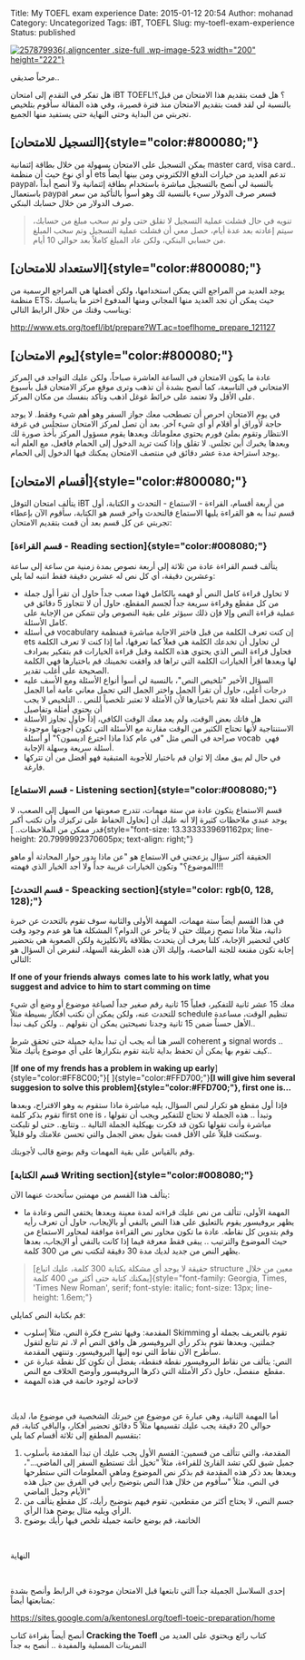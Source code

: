 Title: My TOEFL exam experience
Date: 2015-01-12 20:54
Author: mohanad
Category: Uncategorized
Tags: iBT, TOEFL
Slug: my-toefl-exam-experience
Status: published

[![257879936](../../static/images/my-toefl-exam-experience/257879936-e1430592727830.png){.aligncenter .size-full .wp-image-523 width="200" height="222"}](../../static/images/my-toefl-exam-experience/257879936-e1430592727830.png)

مرحباً صديقي.. 

هل تفكر في التقدم إلى امتحان iBT TOEFL؟ هل قمت بتقديم هذا الامتحان من قبل؟! بالنسبة لي لقد قمت بتقديم الامتحان منذ فترة قصيرة، وفي هذه المقالة سأقوم بتلخيص تجربتي من البداية وحتى النهاية حتى يستفيد منها الجميع.

[التسجيل للامتحان]{style="color:#800080;"} 
------------------------------------------

يمكن التسجيل على الامتحان بسهولة من خلال بطاقة إئتمانية master card, visa card.. أو أي نوع حيث أن منظمة ets تدعم العديد من خيارات الدفع الالكتروني ومن بينها أيضاً paypal، بالنسبة لي أنصح بالتسجيل مباشرة باستخدام بطاقة إئتمانية ولا أنصح أبداً باستعمال paypal فسعر صرف الدولار سيء بالنسبة لك وهو أسوأ بالتأكيد من سعر صرف الدولار من خلال حسابك البنكي.

> تنويه في حال فشلت عملية التسجيل لا تقلق حتى ولو تم سحب مبلغ من حسابك، سيتم إعادته بعد عدة أيام، حصل معي أن فشلت عملية التسجيل وتم سحب المبلغ من حسابي البنكي، ولكن عاد المبلغ كاملاً بعد حوالي 10 أيام.

[الاستعداد للامتحان]{style="color:#800080;"} 
--------------------------------------------

يوجد العديد من المراجع التي يمكن استخدامها، ولكن أفضلها هي المراجع الرسمية من منظمة ETS، حيث يمكن أن تجد العديد منها المجاني ومنها المدفوع اختر ما يناسبك ويناسب وقتك من خلال الرابط التالي:

<http://www.ets.org/toefl/ibt/prepare?WT.ac=toeflhome_prepare_121127>

[يوم الامتحان]{style="color:#800080;"} 
--------------------------------------

عادة ما يكون الامتحان في الساعة العاشرة صباحاً، ولكن عليك التواجد في المركز الامتحاني في التاسعة، كما أنصح بشدة أن تذهب وترى موقع مركز الامتحان قبل بأسبوع على الأقل ولا تعتمد على خرائط غوغل اذهب وتأكد بنفسك من مكان المركز.

في يوم الامتحان احرص أن تصطحب معك جواز السفر وهو أهم شيء وفقط. لا يوجد حاجة لأوراق أو أقلام أو أي شيء آخر. بعد أن تصل لمركز الامتحان ستجلس في غرفة الانتظار وتقوم بملئ فورم يحتوي معلوماتك وبعدها يقوم مسؤول المركز بأخذ صورة لك وبعدها يخبرك أين تجلس. لا تقلق وإذا كنت تريد الدخول إلى الحمام فافعل، مع العلم أنه يوجد استراحة مدة عشر دقائق في منتصف الامتحان يمكنك فيها الدخول إلى الحمام.

[أقسام الامتحان]{style="color:#800080;"} 
----------------------------------------

يتألف امتحان التوفل iBT من أربعة أقسام، القراءة - الاستماع - التحدث و الكتابة، أول قسم تبدأ به هو القراءة يليها الاستماع فالتحدث وآخر قسم هو الكتابة، سأقوم الآن بإعطاء تجربتي عن كل قسم بعد أن قمت بتقديم الامتحان:

### [قسم القراءة - Reading section]{style="color:#008080;"} 

يتألف قسم القراءة عادة من ثلاثة إلى أربعة نصوص بمدة زمنية من ساعة إلى ساعة وعشرين دقيقة، أي كل نص له عشرين دقيقة فقط انتبه لما يلي:

-   لا تحاول قراءة كامل النص أو فهمه بالكامل فهذا صعب جداً حاول أن تقرأ أول جملة من كل مقطع وقراءة سريعة جداً لجسم المقطع، حاول أن لا تتجاوز 5 دقائق في عملية قراءة النص وإلا فإن ذلك سيؤثر على بقية النصوص ولن تتمكن من الإجابة على كامل الأسئلة.
-   في أسئلة vocabulary إن كنت تعرف الكلمة من قبل فاختر الاجابة مباشرة فمنظمة ets لن تحاول أن تخدعك الكلمة هي فعلاً كما تعرفها، أما إذا كنت لا تعرف الكلمة فحاول قراءة النص الذي يحتوي هذه الكلمة وقبل قراءة الخيارات قم بتفكير بمرادف لها وبعدها اقرأ الخيارات الكلمة التي تراها قد وافقت تخمينك قم باختيارها فهي الكلمة الصحيحة على أغلب تقدير.
-   السؤال الأخير "تلخيص النص"، بالنسبة لي أسوأ أنواع الأسئلة ومع الأسف عليه درجات أعلى، حاول أن تقرأ الجمل واختر الجمل التي تحمل معاني عامة أما الجمل التي تحمل أمثلة فلا تقم باختيارها لأن الأمثلة لا تعتبر تلخصياً للنص .. التلخيص لا يجب أن يحتوي أمثلة وتفاصيل
-   هل فاتك بعض الوقت، ولم يعد معك الوقت الكافي، إذاً حاول تجاوز الأسئلة الاستنتاجية لأنها تحتاج الكثير من الوقت مقارنة مع الأسئلة التي تكون أجوبتها موجودة صراحة في النص مثل "في عام كذا ماذا اخترع اديسون؟" أو أسئلة vocab  فهي أسئلة سريعة وسهلة الإجابة.
-   في حال لم يبق معك إلا ثوان قم باختيار للأجوبة المتبقية فهو أفضل من أن تتركها فارغة.

### [قسم الاستماع - Listening section]{style="color:#008080;"} 

قسم الاستماع يتكون عادة من ستة مهمات، تتدرج صعوبتها من السهل إلى الصعب، لا يوجد عندي ملاحظات كثيرة إلا أنه عليك أن [تحاول الحفاظ على تركيزك وأن تكتب أكبر قدر ممكن من الملاحظات.. ]{style="font-size: 13.3333339691162px; line-height: 20.7999992370605px; text-align: right;"}

الحقيقة أكثر سؤال يزعجني في الاستماع هو "عن ماذا يدور حوار المحادثة أو ماهو الموضوع؟" وتكون الخيارات غريبة جداً ولا أجد الخيار الذي فهمته!!!

### [قسم التحدث - Speacking section]{style="color: rgb(0, 128, 128);"} 

في هذا القسم أيضاً ستة مهمات، المهمة الأولى والثانية سوف تقوم بالتحدث عن خبرة ذاتية، مثلاً ماذا تنصح زميلك حتى لا يتأخر عن الدوام؟ المشكلة هنا هو عدم وجود وقت كافي لتحضير الإجابة، كلنا يعرف أن يتحدث بطلاقة بالانكليزية ولكن الصعوبة هي بتحضير إجابة تكون مقنعة للجنة الفاحصة، وإليك الآن هذه الطريقة السهلة، لنفرض أن السؤال هو التالي:

**If one of your friends always  comes late to his work latly, what you suggest and advice to him to start comming on time**

معك 15 عشر ثانية للتفكير، فعلياً 15 ثانية رقم صغير جداً لصياغة موضوع أو وضع أي شيء للتحدث عنه، ولكن يمكن أن نكتب أفكار بسيطة مثلاً schedule تنظيم الوقت، مساعدة الأهل حسناً ضمن 15 ثانية وجدنا نصيحتين يمكن أن نقولهم .. ولكن كيف نبدأ.. 

السر هنا أنه يجب أن تبدأ بداية جميلة حتى تحقق شرط coherent و signal words .. كيف تقوم بها يمكن أن تحفظ بداية ثابتة تقوم بتكرارها على أي موضوع يأتيك مثلاً.. 

[**If one of my frends has a problem in waking up early**]{style="color:#FF8C00;"}[ ]{style="color:#FFD700;"}**[I will give him several suggesion to solve this problem]{style="color:#FFD700;"}, first one is...**

فإذا أول مقطع هو تكرار لنص السؤال، يليه مباشرة ماذا ستقوم به وهو الاقتراح، وبعدها تقوم بذكر كلمة first one is ، وتبدأ .. هذه الجملة لا تحتاج للتفكير ويجب أن تقولها مباشرة وأنت تقولها تكون قد فكرت بهيكلية الجملة التالية .. وتتابع.. حتى لو تلبكت وسكتت قليلاً على الأقل قمت بقول بعض الجمل والتي تحسن علامتك ولو قليلاً. 

وقم بالقياس على بقية المهمات وقم بوضع قالب لأجوبتك.

### [قسم الكتابة Writing section]{style="color:#008080;"} 

يتألف هذا القسم من مهمتين سأتحدث عنهما الآن:

-   المهمة الأولى، تتألف من نص عليك قراءته لمدة معينة وبعدها يختفي النص وعادة ما يظهر بروفيسور يقوم بالتعليق على هذا النص بالنفي أو بالإيجاب، حاول أن تعرف رأيه وقم بتدوين كل نقاطه. عادة ما تكون محاور نص القراءة موافقة لمحاور الاستماع من حيث الموضوع والترتيب .. يبقى فقط معرفة فيما إذا كانت بالنفي أو الإيجاب، بعدها يظهر النص من جديد لديك مدة 30 دقيقة لتكتب نص من 300 كلمة. 

> [حقيقة لا يوجد أي مشكلة بكتابة 300 كلمة، عليك اتباع structure معين من خلال يمكنك كتابة حتى أكثر من 400 كلمة]{style="font-family: Georgia, Times, 'Times New Roman', serif; font-style: italic; font-size: 13px; line-height: 1.6em;"}

قم بكتابة النص كمايلي:

-   المقدمة: وفيها تشرح فكرة النص، مثلاً إسلوب Skimming تقوم بالتعريف بجملة أو جملتين، وبعدها تقوم بذكر رأي البروفيسور هل وافق النص أم لا، ثم تتابع لتقول سأطرح الآن نقاط التي نوه إليها البروفيسور. وتنتهي المقدمة.
-   النص: يتألف من نقاط البروفيسور نقطة فنقطة، يفضل أن تكون كل نقطة عبارة عن مقطع  منفصل، حاول ذكر الأمثلة التي ذكرها البروفيسور وأوضح الخلاف مع النص.
-   لاحاحة لوجود خاتمة في هذه المهمة

 

أما المهمة الثانية، وهي عبارة عن موضوع من خبرتك الشخصية في موضوع ما، لديك حوالي 20 دقيقة يجب عليك تقسيمها مثلاً 5 دقائق تحضير أفكار، والباقي كتابة، قم بتقسيم المطقع إلى ثلاثة أقسام كما يلي:

1.  المقدمة، والتي تتألف من قسمين: القسم الأول يجب عليك أن تبدأ المقدمة بأسلوب جميل شيق لكي تشد القارئ للقراءة، مثلاً "تخيل أنك تستطيع السفر إلى الماضي..."، وبعدها بعد ذكر هذه المقدمة قم بذكر نص الموضوع وماهي المعلومات التي ستطرحها في النص، مثلاً "سأقوم من خلال هذا النص بتوضيح رأيي في الفرق بين جيل هذه الأيام وجيل الماضي"
2.  جسم النص، لا يحتاج أكثر من مقطعين، تقوم فيهم بتوضيح رأيك، كل مقطع يتألف من الرأي ويليه مثال يوضح هذا الرأي.
3.  الخاتمة، قم بوضع خاتمة جميلة تلخص فيها رأيك بوضوح

 

النهاية

 

إحدى السلاسل الجميلة جداً التي تابتعها قبل الامتحان موجودة في الرابط وأنصح بشدة بمتابعتها أيضاً:

<https://sites.google.com/a/kentonesl.org/toefl-toeic-preparation/home>

أنصح أيضاً بقراءة كتاب **Cracking the Toefl** كتاب رائع ويحتوي على العديد من التمرينات المسلية والمفيدة .. أنصح به جداً

